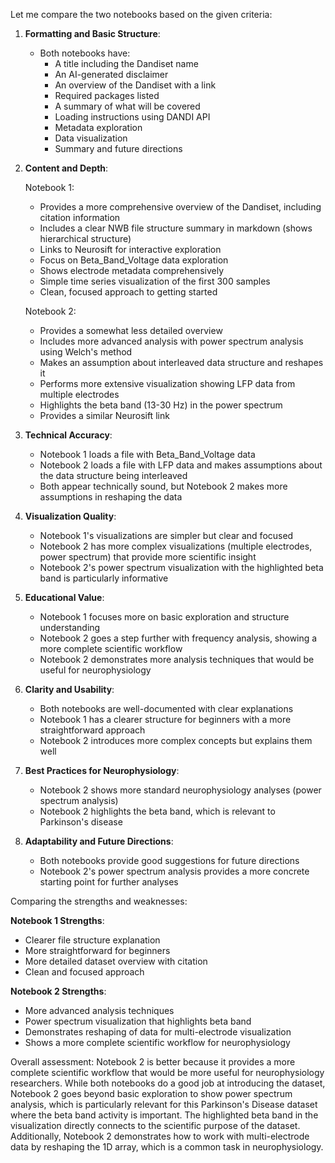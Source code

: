 Let me compare the two notebooks based on the given criteria:

1. **Formatting and Basic Structure**:
   - Both notebooks have:
     - A title including the Dandiset name
     - An AI-generated disclaimer
     - An overview of the Dandiset with a link
     - Required packages listed
     - A summary of what will be covered
     - Loading instructions using DANDI API
     - Metadata exploration
     - Data visualization
     - Summary and future directions

2. **Content and Depth**:
   
   Notebook 1:
   - Provides a more comprehensive overview of the Dandiset, including citation information
   - Includes a clear NWB file structure summary in markdown (shows hierarchical structure)
   - Links to Neurosift for interactive exploration
   - Focus on Beta_Band_Voltage data exploration
   - Shows electrode metadata comprehensively
   - Simple time series visualization of the first 300 samples
   - Clean, focused approach to getting started
   
   Notebook 2:
   - Provides a somewhat less detailed overview
   - Includes more advanced analysis with power spectrum analysis using Welch's method
   - Makes an assumption about interleaved data structure and reshapes it
   - Performs more extensive visualization showing LFP data from multiple electrodes
   - Highlights the beta band (13-30 Hz) in the power spectrum
   - Provides a similar Neurosift link
   
3. **Technical Accuracy**:
   - Notebook 1 loads a file with Beta_Band_Voltage data
   - Notebook 2 loads a file with LFP data and makes assumptions about the data structure being interleaved
   - Both appear technically sound, but Notebook 2 makes more assumptions in reshaping the data

4. **Visualization Quality**:
   - Notebook 1's visualizations are simpler but clear and focused
   - Notebook 2 has more complex visualizations (multiple electrodes, power spectrum) that provide more scientific insight
   - Notebook 2's power spectrum visualization with the highlighted beta band is particularly informative

5. **Educational Value**:
   - Notebook 1 focuses more on basic exploration and structure understanding
   - Notebook 2 goes a step further with frequency analysis, showing a more complete scientific workflow
   - Notebook 2 demonstrates more analysis techniques that would be useful for neurophysiology

6. **Clarity and Usability**:
   - Both notebooks are well-documented with clear explanations
   - Notebook 1 has a clearer structure for beginners with a more straightforward approach
   - Notebook 2 introduces more complex concepts but explains them well

7. **Best Practices for Neurophysiology**:
   - Notebook 2 shows more standard neurophysiology analyses (power spectrum analysis)
   - Notebook 2 highlights the beta band, which is relevant to Parkinson's disease

8. **Adaptability and Future Directions**:
   - Both notebooks provide good suggestions for future directions
   - Notebook 2's power spectrum analysis provides a more concrete starting point for further analyses

Comparing the strengths and weaknesses:

**Notebook 1 Strengths**:
- Clearer file structure explanation
- More straightforward for beginners
- More detailed dataset overview with citation
- Clean and focused approach

**Notebook 2 Strengths**:
- More advanced analysis techniques
- Power spectrum visualization that highlights beta band
- Demonstrates reshaping of data for multi-electrode visualization
- Shows a more complete scientific workflow for neurophysiology

Overall assessment:
Notebook 2 is better because it provides a more complete scientific workflow that would be more useful for neurophysiology researchers. While both notebooks do a good job at introducing the dataset, Notebook 2 goes beyond basic exploration to show power spectrum analysis, which is particularly relevant for this Parkinson's Disease dataset where the beta band activity is important. The highlighted beta band in the visualization directly connects to the scientific purpose of the dataset. Additionally, Notebook 2 demonstrates how to work with multi-electrode data by reshaping the 1D array, which is a common task in neurophysiology.